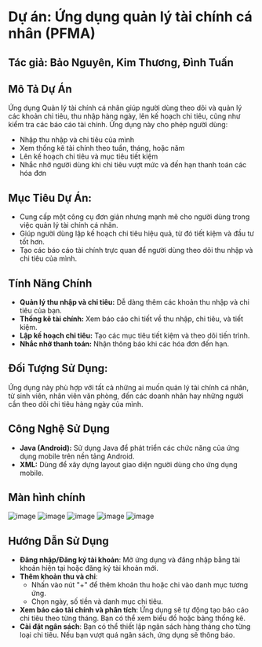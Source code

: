 # Dự án: Ứng dụng quản lý tài chính cá nhân (PFMA)
## Tác giả: Bảo Nguyên, Kim Thương, Đình Tuấn 

## Mô Tả Dự Án
Ứng dụng Quản lý tài chính cá nhân giúp người dùng theo dõi và quản lý các khoản chi tiêu, thu nhập hàng ngày, lên kế hoạch chi tiêu, cũng như kiểm tra các báo cáo tài chính. Ứng dụng này cho phép người dùng:
- Nhập thu nhập và chi tiêu của mình
- Xem thống kê tài chính theo tuần, tháng, hoặc năm
- Lên kế hoạch chi tiêu và mục tiêu tiết kiệm
- Nhắc nhở người dùng khi chi tiêu vượt mức và đến hạn thanh toán các hóa đơn

## Mục Tiêu Dự Án:
- Cung cấp một công cụ đơn giản nhưng mạnh mẽ cho người dùng trong việc quản lý tài chính cá nhân.
- Giúp người dùng lập kế hoạch chi tiêu hiệu quả, từ đó tiết kiệm và đầu tư tốt hơn.
- Tạo các báo cáo tài chính trực quan để người dùng theo dõi thu nhập và chi tiêu của mình.

## Tính Năng Chính
- **Quản lý thu nhập và chi tiêu:** Dễ dàng thêm các khoản thu nhập và chi tiêu của bạn.
- **Thống kê tài chính:** Xem báo cáo chi tiết về thu nhập, chi tiêu, và tiết kiệm.
- **Lập kế hoạch chi tiêu:** Tạo các mục tiêu tiết kiệm và theo dõi tiến trình.
- **Nhắc nhở thanh toán:** Nhận thông báo khi các hóa đơn đến hạn.

## Đối Tượng Sử Dụng:
Ứng dụng này phù hợp với tất cả những ai muốn quản lý tài chính cá nhân, từ sinh viên, nhân viên văn phòng, đến các doanh nhân hay những người cần theo dõi chi tiêu hàng ngày của mình.

## Công Nghệ Sử Dụng
- **Java (Android):** Sử dụng Java để phát triển các chức năng của ứng dụng mobile trên nền tảng Android.
- **XML:** Dùng để xây dựng layout giao diện người dùng cho ứng dụng mobile.

## Màn hình chính
![image](https://github.com/user-attachments/assets/b81337a6-eaa6-4a75-8dc9-0fd695fd26ac) ![image](https://github.com/user-attachments/assets/1dbd0675-338d-4e99-9196-abfa5018240a) ![image](https://github.com/user-attachments/assets/36a4f67c-7825-43d9-9f7b-3df013ce4ece) ![image](https://github.com/user-attachments/assets/a6eccc3e-db7a-4516-b40b-35d997b6306f) ![image](https://github.com/user-attachments/assets/7d462c21-7780-46fb-9fee-1b9538b4e4fe)

## Hướng Dẫn Sử Dụng
- **Đăng nhập/Đăng ký tài khoản**:
   Mở ứng dụng và đăng nhập bằng tài khoản hiện tại hoặc đăng ký tài khoản mới.
- **Thêm khoản thu và chi**:
   - Nhấn vào nút "+" để thêm khoản thu hoặc chi vào danh mục tương ứng.
   - Chọn ngày, số tiền và danh mục chi tiêu.
- **Xem báo cáo tài chính và phân tích**:
   Ứng dụng sẽ tự động tạo báo cáo chi tiêu theo từng tháng. Bạn có thể xem biểu đồ hoặc bảng thống kê.
- **Cài đặt ngân sách**:
   Bạn có thể thiết lập ngân sách hàng tháng cho từng loại chi tiêu. Nếu bạn vượt quá ngân sách, ứng dụng sẽ thông báo.





 




